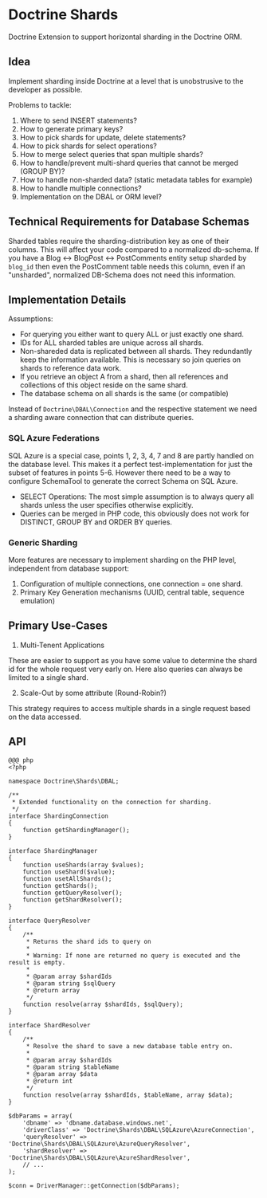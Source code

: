 # Doctrine Shards

Doctrine Extension to support horizontal sharding in the Doctrine ORM.

## Idea

Implement sharding inside Doctrine at a level that is unobstrusive to the developer as possible.

Problems to tackle:

1. Where to send INSERT statements?
2. How to generate primary keys?
3. How to pick shards for update, delete statements?
4. How to pick shards for select operations?
5. How to merge select queries that span multiple shards?
6. How to handle/prevent multi-shard queries that cannot be merged (GROUP BY)?
7. How to handle non-sharded data? (static metadata tables for example)
8. How to handle multiple connections?
9. Implementation on the DBAL or ORM level?

## Technical Requirements for Database Schemas

Sharded tables require the sharding-distribution key as one of their columns. This will affect your code compared to a normalized db-schema. If you have a Blog <-> BlogPost <-> PostComments entity setup sharded by `blog_id` then even the PostComment table needs this column, even if an "unsharded", normalized DB-Schema does not need this information.

## Implementation Details

Assumptions:

* For querying you either want to query ALL or just exactly one shard.
* IDs for ALL sharded tables are unique across all shards.
* Non-shareded data is replicated between all shards. They redundantly keep the information available. This is necessary so join queries on shards to reference data work.
* If you retrieve an object A from a shard, then all references and collections of this object reside on the same shard.
* The database schema on all shards is the same (or compatible)

Instead of `Doctrine\DBAL\Connection` and the respective statement we need a sharding aware connection that can distribute queries.

### SQL Azure Federations

SQL Azure is a special case, points 1, 2, 3, 4, 7 and 8 are partly handled on the database level. This makes it a perfect test-implementation for just the subset of features in points 5-6. However there need to be a way to configure SchemaTool to generate the correct Schema on SQL Azure.

* SELECT Operations: The most simple assumption is to always query all shards unless the user specifies otherwise explicitly.
* Queries can be merged in PHP code, this obviously does not work for DISTINCT, GROUP BY and ORDER BY queries.

### Generic Sharding

More features are necessary to implement sharding on the PHP level, independent from database support:

1. Configuration of multiple connections, one connection = one shard.
2. Primary Key Generation mechanisms (UUID, central table, sequence emulation)

## Primary Use-Cases

1. Multi-Tenent Applications

These are easier to support as you have some value to determine the shard id for the whole request very early on.
Here also queries can always be limited to a single shard.

2. Scale-Out by some attribute (Round-Robin?)

This strategy requires to access multiple shards in a single request based on the data accessed.

## API

    @@@ php
    <?php

    namespace Doctrine\Shards\DBAL;

    /**
     * Extended functionality on the connection for sharding.
     */
    interface ShardingConnection
    {
        function getShardingManager();
    }

    interface ShardingManager
    {
        function useShards(array $values);
        function useShard($value);
        function usetAllShards();
        function getShards();
        function getQueryResolver();
        function getShardResolver();
    }

    interface QueryResolver
    {
        /**
         * Returns the shard ids to query on
         *
         * Warning: If none are returned no query is executed and the result is empty.
         * 
         * @param array $shardIds
         * @param string $sqlQuery
         * @return array 
         */
        function resolve(array $shardIds, $sqlQuery);
    }

    interface ShardResolver
    {
        /**
         * Resolve the shard to save a new database table entry on. 
         * 
         * @param array $shardIds
         * @param string $tableName
         * @param array $data
         * @return int
         */
        function resolve(array $shardIds, $tableName, array $data);
    }

    $dbParams = array(
        'dbname' => 'dbname.database.windows.net',
        'driverClass' => 'Doctrine\Shards\DBAL\SQLAzure\AzureConnection',
        'queryResolver' => 'Doctrine\Shards\DBAL\SQLAzure\AzureQueryResolver',
        'shardResolver' => 'Doctrine\Shards\DBAL\SQLAzure\AzureShardResolver',
        // ...
    );

    $conn = DriverManager::getConnection($dbParams);

